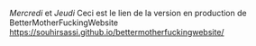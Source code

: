 *Mercredi* et *Jeudi*
Ceci est le lien de la version en production de BetterMotherFuckingWebsite
https://souhirsassi.github.io/bettermotherfuckingwebsite/
